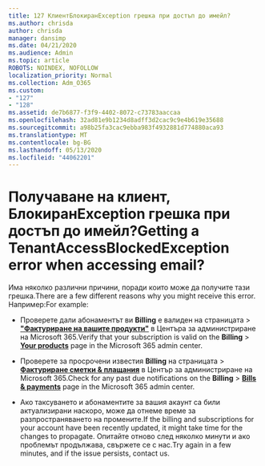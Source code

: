 ```yaml
---
title: 127 КлиентБлокиранException грешка при достъп до имейл?
ms.author: chrisda
author: chrisda
manager: dansimp
ms.date: 04/21/2020
ms.audience: Admin
ms.topic: article
ROBOTS: NOINDEX, NOFOLLOW
localization_priority: Normal
ms.collection: Adm_O365
ms.custom:
- "127"
- "128"
ms.assetid: de7b6877-f3f9-4402-8072-c73783aaccaa
ms.openlocfilehash: 32ad81e9b1234d8adff3d2cac9c9e4b619e35688
ms.sourcegitcommit: a98b25fa3cac9ebba983f4932881d774880aca93
ms.translationtype: MT
ms.contentlocale: bg-BG
ms.lasthandoff: 05/13/2020
ms.locfileid: "44062201"
---
```

# <a name="getting-a-tenantaccessblockedexception-error-when-accessing-email"></a><span data-ttu-id="b6e68-102">Получаване на клиент, БлокиранException грешка при достъп до имейл?</span><span class="sxs-lookup"><span data-stu-id="b6e68-102">Getting a TenantAccessBlockedException error when accessing email?</span></span>

<span data-ttu-id="b6e68-103">Има няколко различни причини, поради които може да получите тази грешка.</span><span class="sxs-lookup"><span data-stu-id="b6e68-103">There are a few different reasons why you might receive this error.</span></span> <span data-ttu-id="b6e68-104">Например:</span><span class="sxs-lookup"><span data-stu-id="b6e68-104">For example:</span></span>

- <span data-ttu-id="b6e68-105">Проверете дали абонаментът ви **Billing** е валиден на страницата \> **["Фактуриране на вашите продукти"](https://portal.office.com/adminportal/home#/subscriptions)** в Центъра за администриране на Microsoft 365.</span><span class="sxs-lookup"><span data-stu-id="b6e68-105">Verify that your subscription is valid on the **Billing** \> **[Your products](https://portal.office.com/adminportal/home#/subscriptions)** page in the Microsoft 365 admin center.</span></span>

- <span data-ttu-id="b6e68-106">Проверете за просрочени известия **Billing** на страницата \> **[Фактуриране сметки & плащания](https://portal.office.com/adminportal/home#/billoverview)** в Център за администриране на Microsoft 365.</span><span class="sxs-lookup"><span data-stu-id="b6e68-106">Check for any past due notifications on the **Billing** \> **[Bills & payments](https://portal.office.com/adminportal/home#/billoverview)** page in the Microsoft 365 admin center.</span></span>

- <span data-ttu-id="b6e68-107">Ако таксуването и абонаментите за вашия акаунт са били актуализирани наскоро, може да отнеме време за разпространяването на промените.</span><span class="sxs-lookup"><span data-stu-id="b6e68-107">If the billing and subscriptions for your account have been recently updated, it might take time for the changes to propagate.</span></span> <span data-ttu-id="b6e68-108">Опитайте отново след няколко минути и ако проблемът продължава, свържете се с нас.</span><span class="sxs-lookup"><span data-stu-id="b6e68-108">Try again in a few minutes, and if the issue persists, contact us.</span></span>
